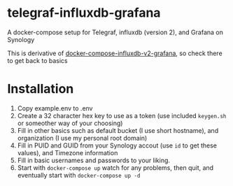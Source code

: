 # telegraf-influxdb-grafana

A docker-compose setup for Telegraf, influxdb (version 2), and Grafana on Synology

This is derivative of [docker-compose-influxdb-v2-grafana](https://github.com/ansjin/docker-compose-influxdb-v2-grafana), so check there to get back to basics

# Installation

1. Copy example.env to .env
2. Create a 32 character hex key to use as a token (use included `keygen.sh` or someother way of your choosing)
3. Fill in other basics such as default bucket (I use short hostname), and organization (I use my personal root domain)
4. Fill in PUID and GUID from your Synology accout (use `id` to get these values), and Timezone information
5. Fill in basic usernames and passwords to your liking.
6. Start with `docker-compose up` watch for any problems, then quit, and eventually start with `docker-compose up -d`
